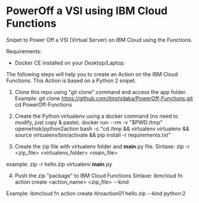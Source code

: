 # PowerOff a VSI using IBM Cloud Functions
Snipet to Power Off a VSI (Virtual Server) on IBM Cloud using the Functions.

Requirements:
- Docker CE installed on your Desktop/Laptop.

The following steps will help you to create an Action on the IBM Cloud Functions.
This Action is based on a Python 2 snipet.

1. Clone this repo using "git clone" command and access the app folder.
Example:
git clone https://github.com/itirohidaka/PowerOff-Functions.git
cd PowerOff-Functions

2. Create the Python virtualenv using a docker command (no need to modify, just copy & paste).
docker run --rm -v "$PWD:/tmp" openwhisk/python2action bash -c "cd /tmp && virtualenv virtualenv && source virtualenv/bin/activate && pip install -r requirements.txt"

3. Create the zip file with virtualenv folder and __main__.py file.
Sintaxe:
zip -r <zip_file> <virtualenv_folder> <main_file>

example:
zip -r hello.zip virtualenv __main__.py

4. Push the zip "package" to IBM Cloud Functions
Sintaxe:
ibmcloud fn action create <action_name> <zip_file> --kind <runtime>

Example:
ibmcloud fn action create itiroaction01 hello.zip --kind python:2
